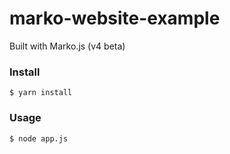 # marko-website-example
Built with Marko.js (v4 beta)

### Install

```
$ yarn install
```

### Usage

```
$ node app.js
```
